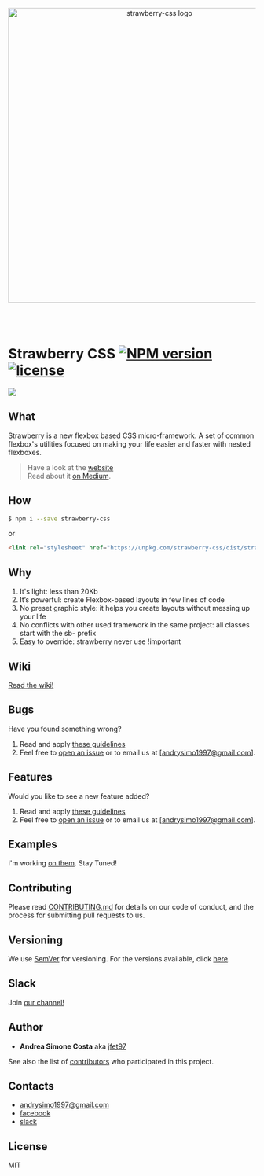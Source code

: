 <p align="center"><img alt="strawberry-css logo" src="img/logo-strawberry.png" width="600px"></p>
<br><br>


# Strawberry CSS [![NPM version](https://img.shields.io/npm/v/strawberry-css.svg)](https://www.npmjs.com/package/strawberry-css) [![license](https://img.shields.io/github/license/mashape/apistatus.svg)](https://github.com/jfet97/strawberry/blob/master/LICENSE)
![](https://img.shields.io/github/stars/jfet97/strawberry.svg?style=social&label=Star)


## What

Strawberry is a new flexbox based CSS micro-framework.
A set of common flexbox's utilities focused on making your life easier and faster with nested flexboxes.

> Have a look at the [website](https://jfet97.github.io/strawberry/)<br>
> Read about it [on Medium](https://medium.com/@andreasimonecosta/strawberry-a-new-flexbox-based-css-micro-framework-42ff9be49468).

## How

```sh
$ npm i --save strawberry-css
```

or

```html
<link rel="stylesheet" href="https://unpkg.com/strawberry-css/dist/strawberry.min.css">

```

## Why

1. It's light: less than 20Kb
2. It’s powerful: create Flexbox-based layouts in few lines of code
3. No preset graphic style: it helps you create layouts without messing up your life
4. No conflicts with other used framework in the same project: all classes start with the sb- prefix
5. Easy to override: strawberry never use !important

## Wiki
[Read the wiki!](https://github.com/jfet97/strawberry/wiki)

## Bugs
Have you found something wrong?
1) Read and apply [these guidelines](https://github.com/jfet97/strawberry/blob/master/.github/ISSUE_TEMPLATE/bug_report.md)
2) Feel free to [open an issue](https://github.com/jfet97/strawberry/issues) or to email us at [andrysimo1997@gmail.com].

## Features
Would you like to see a new feature added?
1) Read and apply [these guidelines](https://github.com/jfet97/strawberry/blob/master/.github/ISSUE_TEMPLATE/feature_request.md)
2) Feel free to [open an issue](https://github.com/jfet97/strawberry/issues) or to email us at [andrysimo1997@gmail.com].

## Examples
I'm working [on them](https://github.com/jfet97/strawberry/wiki/Examples). Stay Tuned!

## Contributing

Please read [CONTRIBUTING.md](https://github.com/jfet97/strawberry/blob/master/CONTRIBUTING.md) for details on our code of conduct, and the process for submitting pull requests to us.

## Versioning

We use [SemVer](http://semver.org/) for versioning. For the versions available, click [here](https://github.com/jfet97/strawberry/releases). 

## Slack
Join [our channel!](
https://join.slack.com/t/strawberrycss/shared_invite/enQtMzgwMTIwOTg0ODA1LTExYzM1ZDg4Y2NiZjcyMGNjY2Q1MTBhODQzODFkOTcyYTg5OThjMDRlYjQwNjRjMDgwMjkwNDU0YmYwZmFjZjU)

## Author

* **Andrea Simone Costa** aka [jfet97](https://github.com/jfet97)

See also the list of [contributors](https://github.com/jfet97/strawberry/graphs/contributors) who participated in this project.

## Contacts
* andrysimo1997@gmail.com
* [facebook](https://www.facebook.com/strawberrycss/)
* [slack](https://join.slack.com/t/strawberrycss/shared_invite/enQtMzgwMTIwOTg0ODA1LTExYzM1ZDg4Y2NiZjcyMGNjY2Q1MTBhODQzODFkOTcyYTg5OThjMDRlYjQwNjRjMDgwMjkwNDU0YmYwZmFjZjU)

## License

MIT
